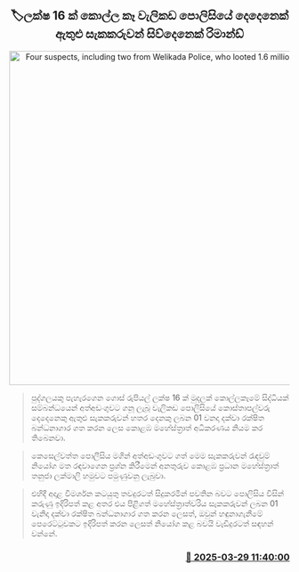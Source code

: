 <p align='center'><b><h2 align='center' title='Four suspects, including two from Welikada Police, who looted 1.6 million, remanded'>🏷ලක්ෂ 16 ක් කොල්ල කෑ වැලිකඩ පොලිසියේ දෙදෙනෙක් ඇතුළු සැකකරුවන් සිව්දෙනෙක් රිමාන්ඩ්</h2></b></p>
<p align='center'><img src='https://helakuru.sgp1.cdn.digitaloceanspaces.com/esana/images/lib/court-2[1].jpg' width='600' alt='Four suspects, including two from Welikada Police, who looted 1.6 million, remanded'></p>

> පුද්ගලයකු පැහැරගෙන ගොස් රුපියල් ලක්ෂ 16 ක් මුදලක් කොල්ලකෑමේ සිද්ධියක් සම්බන්ධයෙන් අත්අඩංගුවට ගනූ ලැබූ වැලිකඩ පොලිසියේ කොස්තාපල්වරු දෙදෙනෙකු ඇතුළු සැකකරුවන් හතර දෙනකු ලබන 01 වනදා දක්වා රක්ෂිත බන්ධනාගාර ගත කරන ලෙස කොළඹ මහේස්ත්‍රාත් අධිකරණය නියම කර තිබෙනවා.

> කෙසෙල්වත්ත පොලීසිය මගින් අත්අඩංගුවට ගත් මෙම සැකකරුවන් රැඳවුම් නියෝග මත රඳවාගෙන ප්‍රශ්න කිරීමෙන් අනතුරුව කොළඹ ප්‍රධාන මහේස්ත්‍රාත් තනුජා ලක්මාලි හමුවට පමුණුවනු ලැබුවා.

> එහිදී අදාළ විමර්ශන කටයුතු තවදුරටත් සිදුකරමින් පවතින බවට පොලිසිය විසින් කරුණු ඉදිරිපත් කළ අතර එය පිළිගත් මහේස්ත්‍රාත්වරිය සැකකරුවන් ලබන 01 වැනිදා දක්වා රක්ෂිත බන්ධනාගාර ගත කරන ලෙසත්, ඔවුන් හඳුනාගැනීමේ පෙරෙට්ටුවකට ඉදිරිපත් කරන ලෙසත් නියෝග කළ බවයි වැඩිදුරටත් සඳහන් වන්නේ.



<h3 align='right'><a href='https://www.helakuru.lk/esana/p/108763/'>📅 2025-03-29 11:40:00</a></h3>
